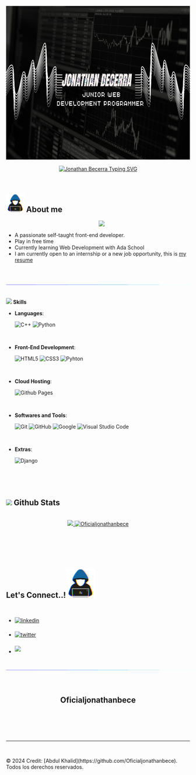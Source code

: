 <picture>
  <img src="IMAGENES/baner.png" alt="Banner del repositorio" width="1280" height="420">
</picture>


<p align="center"><a href="https://git.io/typing-svg" target="_blank"><img src="https://readme-typing-svg.demolab.com?font=Georgia&weight=800&pause=1000&size=30&color=042D5E&width=370&height=100&lines=Hi+%2C+I'm+Jonathan Becerra" alt="Jonathan Becerra Typing SVG"></a>
</p>


<br>
	
## <picture><img src = "about_me.gif" width = 50px></picture> **About me**

<picture> <img align="right" src="IMAGENES/video.gif" width = 250px></picture>

<br>

- A passionate self-taught front-end developer.
- Play in free time
- Currently learning Web Development with Ada School
- I am currently open to an internship or a new job opportunity, this is [my resume](https://www.linkedin.com/in/jonathanrodriguezbecerra/)

<br><br>
<img src="IMAGENES/linea_secuencia.gif">
<br><br>

<img src="https://media2.giphy.com/media/QssGEmpkyEOhBCb7e1/giphy.gif?cid=ecf05e47a0n3gi1bfqntqmob8g9aid1oyj2wr3ds3mg700bl&rid=giphy.gif" width ="25"><b> Skills</b>
<br>

<p align="center">

- **Languages**:


    ![C++](https://img.shields.io/badge/C++%20-%2300599C.svg?style=for-the-badge&logo=c%2B%2B&logoColor=white)
    ![Python](https://img.shields.io/badge/Python%20-%2314354C.svg?style=for-the-badge&logo=python&logoColor=white)

<br>   
    
- **Front-End Development**:


   ![HTML5](https://img.shields.io/badge/HTML5%20-%23E34F26.svg?style=for-the-badge&logo=html5&logoColor=white)
   ![CSS3](https://img.shields.io/badge/CSS%20-%231572B6.svg?style=for-the-badge&logo=css3&logoColor=white)
   ![Pyhton](https://img.shields.io/badge/Python%20-%23F7DF1E.svg?style=for-the-badge&logo=javascript&logoColor=black)

<br>

- **Cloud Hosting**:


    ![Github Pages](https://img.shields.io/badge/GitHub%20Pages-%23327FC7.svg?style=for-the-badge&logo=github&logoColor=white)
    
<br>

- **Softwares and Tools**:


    ![Git](https://img.shields.io/badge/git-%23F05033.svg?style=for-the-badge&logo=git&logoColor=white)
    ![GitHub](https://img.shields.io/badge/github-%23121011.svg?style=for-the-badge&logo=github&logoColor=white)
    ![Google](https://img.shields.io/badge/google-%234285F4.svg?style=for-the-badge&logo=google&logoColor=white)
    ![Visual Studio Code](https://img.shields.io/badge/Visual%20Studio%20Code-0078d7.svg?style=for-the-badge&logo=visual-studio-code&logoColor=white)


<br>

- **Extras**:


    ![Django](https://img.shields.io/badge/Django-%23054020?style=for-the-badge&logo=gnu-bash&logoColor=green)

</p>

<br>
<br>
<br>

## <img src="https://media.giphy.com/media/iY8CRBdQXODJSCERIr/giphy.gif" width="35"><b> Github Stats </b>
<br>

<div align="center">
<a href="https://github.com/Oficialjonathanbece/">
  <img src="https://github-readme-stats.vercel.app/api?username=Oficialjonathanbece&include_all_commits=true&count_private=true&show_icons=true&line_height=20&title_color=7A7ADB&icon_color=2234AE&text_color=D3D3D3&bg_color=0,000000,130F40" width="450"/>
  <img src="https://github-readme-stats.vercel.app/api/top-langs?username=Oficialjonathanbece&show_icons=true&locale=en&layout=compact&line_height=20&title_color=7A7ADB&icon_color=2234AE&text_color=D3D3D3&bg_color=0,000000,130F40" width="375"  alt="Oficialjonathanbece"/></a>
</div>

<br>
<br>
<br>
<br>
<br>

## <b> Let's Connect..!</b><img src="IMAGENES/about_me.gif" width ="80">
<br>
<div align='left'>

<ul>

<li>
<a href="https://linkedin.com/in/jonathanrodriguezbecerra/" target="_blank">
<img src="https://img.shields.io/badge/linkedin:  jonathanrodriguezbecerra/-%2300acee.svg?color=405DE6&style=for-the-badge&logo=linkedin&logoColor=white" alt=linkedin style="margin-bottom: 5px;"/>
</a>
</li>

<br>

<li>
<a href="https://twitter.com/0xabdulkhalid" target="_blank">
<img src="https://img.shields.io/badge/twitter:  0xabdulkhalid-%2300acee.svg?color=1DA1F2&style=for-the-badge&logo=twitter&logoColor=white" alt=twitter style="margin-bottom: 5px;"/>
</a>
</li>

<br>

<li>
<a href="mailto:bcjonathan99@gmail.com" target="_blank">
<img src="https://img.shields.io/badge/gmail:  JonathanBecerra-%23EA4335.svg?style=for-the-badge&logo=gmail&logoColor=white" t=mail style="margin-bottom: 5px;" />
</a>
</li>
	
</ul>
</div>

<br>
<img src="IMAGENES/linea_secuencia.gif">
<br>
<br>
<br>

<div align='center'>

## <b>Oficialjonathanbece</b>

</div>
<br>
<br>
<br>
<br>

---

<br>

<footer>
  <p>&copy; 2024 Credit: [Abdul Khalid](https://github.com/Oficialjonathanbece). Todos los derechos reservados.</p>
</footer>

